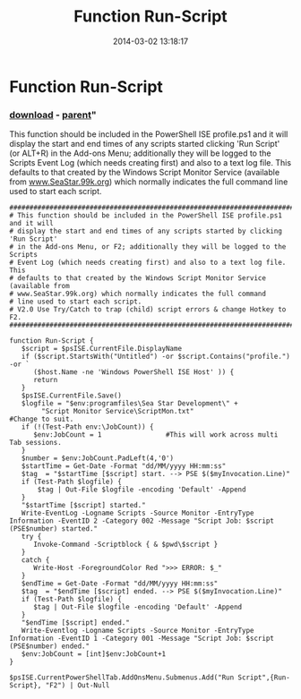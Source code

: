 ﻿---
pid:            4950
parent:         3094
children:       
poster:         Archdeacon
title:          Function Run-Script
date:           2014-03-02 13:18:17
format:         posh
---

# Function Run-Script

### [download](4950.ps1) - [parent](3094.md)"

This function should be included in the PowerShell ISE profile.ps1 and it will display the start and end times of any scripts started clicking 'Run Script' (or ALT+R) in the Add-ons Menu; additionally they will be logged to the Scripts Event Log (which needs creating first) and also to a text log file. This defaults to that created by the Windows Script Monitor Service (available from www.SeaStar.99k.org) which normally indicates the full command line used to start each script.

```posh
#################################################################################
# This function should be included in the PowerShell ISE profile.ps1 and it will 
# display the start and end times of any scripts started by clicking 'Run Script'
# in the Add-ons Menu, or F2; additionally they will be logged to the Scripts
# Event Log (which needs creating first) and also to a text log file. This 
# defaults to that created by the Windows Script Monitor Service (available from 
# www.SeaStar.99k.org) which normally indicates the full command
# line used to start each script.
# V2.0 Use Try/Catch to trap (child) script errors & change Hotkey to F2.
#################################################################################

function Run-Script {
   $script = $psISE.CurrentFile.DisplayName
   if ($script.StartsWith("Untitled") -or $script.Contains("profile.") -or `
      ($host.Name -ne 'Windows PowerShell ISE Host' )) {
      return
   }
   $psISE.CurrentFile.Save()
   $logfile = "$env:programfiles\Sea Star Development\" + 
        "Script Monitor Service\ScriptMon.txt"                   #Change to suit.        
   if (!(Test-Path env:\JobCount)) {
      $env:JobCount = 1                #This will work across multi Tab sessions.
   }
   $number = $env:JobCount.PadLeft(4,'0')
   $startTime = Get-Date -Format "dd/MM/yyyy HH:mm:ss"
   $tag  = "$startTime [$script] start. --> PSE $($myInvocation.Line)"
   if (Test-Path $logfile) {
       $tag | Out-File $logfile -encoding 'Default' -Append
   }
   "$startTime [$script] started." 
   Write-EventLog -Logname Scripts -Source Monitor -EntryType Information -EventID 2 -Category 002 -Message "Script Job: $script (PSE$number) started."
   try {
      Invoke-Command -Scriptblock { & $pwd\$script }
   }
   catch {
      Write-Host -ForegroundColor Red ">>> ERROR: $_"
   }
   $endTime = Get-Date -Format "dd/MM/yyyy HH:mm:ss"
   $tag  = "$endTime [$script] ended. --> PSE $($myInvocation.Line)"
   if (Test-Path $logfile) {
      $tag | Out-File $logfile -encoding 'Default' -Append
   }
   "$endTime [$script] ended."
   Write-Eventlog -Logname Scripts -Source Monitor -EntryType Information -EventID 1 -Category 001 -Message "Script Job: $script (PSE$number) ended."
   $env:JobCount = [int]$env:JobCount+1
}

$psISE.CurrentPowerShellTab.AddOnsMenu.Submenus.Add("Run Script",{Run-Script}, "F2") | Out-Null
```
